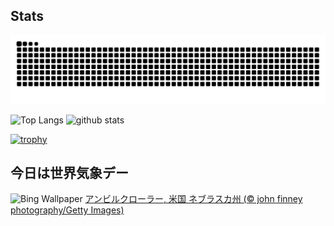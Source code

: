 ## Stats
<picture>
  <source media="(prefers-color-scheme: dark)" srcset="https://raw.githubusercontent.com/ba230t/ba230t/output/github-contribution-grid-snake-dark.svg">
  <source media="(prefers-color-scheme: light)" srcset="https://raw.githubusercontent.com/ba230t/ba230t/output/github-contribution-grid-snake.svg">
  <img alt="github contribution grid snake animation" src="https://raw.githubusercontent.com/ba230t/ba230t/output/github-contribution-grid-snake.svg">
</picture>

<p align="left">
  <img alt="Top Langs" height="150px" src="https://github-readme-stats.vercel.app/api/top-langs/?username=ba230t&layout=compact&theme=transparent" />
  <img alt="github stats" height="150px" src="https://github-readme-stats.vercel.app/api?username=ba230t&theme=transparent" />
</p>

[![trophy](https://github-profile-trophy.vercel.app/?username=ba230t&theme=transparent&column=7)](https://github.com/ryo-ma/github-profile-trophy)


<!-- Bing Wallpaper Start -->
## 今日は世界気象デー
![Bing Wallpaper](https://www.bing.com/th?id=OHR.NebraskaStorm_JA-JP9880301157_1920x1080.jpg&rf=LaDigue_1920x1080.jpg&pid=hp)
[アンビルクローラー, 米国 ネブラスカ州 (© john finney photography/Getty Images)](https://www.bing.com/search?q=%E3%82%A2%E3%83%B3%E3%83%93%E3%83%AB%E3%82%AF%E3%83%AD%E3%83%BC%E3%83%A9%E3%83%BC%2c+%E3%83%8D%E3%83%96%E3%83%A9%E3%82%B9%E3%82%AB%E5%B7%9E&form=hpcapt&filters=HpDate%3a%2220250322_1500%22)
<!-- Bing Wallpaper End -->
